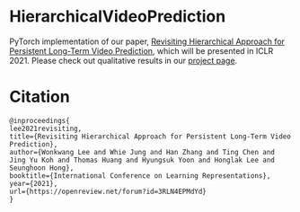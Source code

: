 # HierarchicalVideoPrediction
PyTorch implementation of our paper, [Revisiting Hierarchical Approach for Persistent Long-Term Video Prediction](https://openreview.net/forum?id=3RLN4EPMdYd&referrer=%5BAuthor%20Console%5D(%2Fgroup%3Fid%3DICLR.cc%2F2021%2FConference%2FAuthors%23your-submissions)), which will be presented in ICLR 2021.
Please check out qualitative results in our [project page](https://anonymousiclr2021.github.io/hierarchicalvideoprediction/).

# Citation
```
@inproceedings{
lee2021revisiting,
title={Revisiting Hierarchical Approach for Persistent Long-Term Video Prediction},
author={Wonkwang Lee and Whie Jung and Han Zhang and Ting Chen and Jing Yu Koh and Thomas Huang and Hyungsuk Yoon and Honglak Lee and Seunghoon Hong},
booktitle={International Conference on Learning Representations},
year={2021},
url={https://openreview.net/forum?id=3RLN4EPMdYd}
}
```
